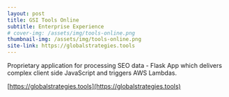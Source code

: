 ```yaml
---
layout: post
title: GSI Tools Online
subtitle: Enterprise Experience
# cover-img: /assets/img/tools-online.png
thumbnail-img: /assets/img/tools-online.png
site-link: https://globalstrategies.tools
---
```


Proprietary application for processing SEO data - Flask App which delivers complex client side JavaScript and triggers AWS Lambdas.

[https://globalstrategies.tools](https://globalstrategies.tools)